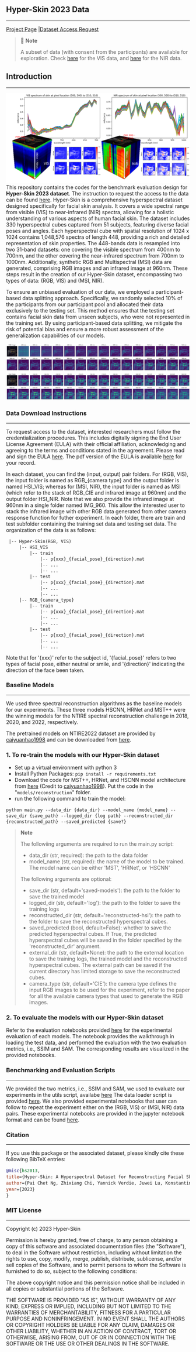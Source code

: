 ## Hyper-Skin 2023 Data
----
[Project Page](https://hyper-skin-2023.github.io/) |[Dataset Access Request](https://hyper-skin-2023.github.io/dataset/)


> 🚩 **Note** 
> 
> A subset of data (with consent from the participants) are available for exploration. Check [here](https://hyperspectral-skin-2023-hyperskin-app-main-uvtyau.streamlit.app/Hyper-Skin(RGB,_VIS)?utm_medium=oembed) for the VIS data, and [here](https://hyperspectral-skin-2023-hyperskin-app-main-uvtyau.streamlit.app/Hyper-Skin(MSI,_NIR)?utm_medium=oembed) for the NIR data.


## Introduction
----

![img](figure/overview.png)
This repository contains the codes for the benchmark evaluation design for **Hyper-Skin 2023 dataset**. The instruction to request the access to the data can be found [here](https://hyper-skin-2023.github.io/dataset/). 
Hyper-Skin is a comprehensive hyperspectral dataset designed specifically for facial skin analysis. It covers a wide spectral range from visible (VIS) to near-infrared (NIR) spectra, allowing for a holistic understanding of various aspects of human facial skin. The dataset includes 330 hyperspectral cubes captured from 51 subjects, featuring diverse facial poses and angles. Each hyperspectral cube with spatial resolution of 1024 x 1024 contains 1,048,576 spectra of length 448, providing a rich and detailed representation of skin properties.  The 448-bands data is resampled into two 31-band datasets: one covering the visible spectrum from 400nm to 700nm, and the other covering the near-infrared spectrum from 700nm to 1000nm. Additionally, synthetic RGB and Multispectral (MSI) data are generated, comprising RGB images and an infrared image at 960nm. These steps result in the creation of our Hyper-Skin dataset, encompassing two types of data: (RGB, VIS) and (MSI, NIR). 

To ensure an unbiased evaluation of our data, we employed a participant-based data splitting approach. Specifically, we randomly selected 10% of the participants from our participant pool and allocated their data exclusively to the testing set. This method ensures that the testing set contains facial skin data from unseen subjects, who were not represented in the training set. By using participant-based data splitting, we mitigate the risk of potential bias and ensure a more robust assessment of the generalization capabilities of our models. 

![img](figure/sampledata.png)


### Data Download Instructions
----
To request access to the dataset, interested researchers must follow the credentialization procedures. This includes digitally signing the End User License Agreement (EULA) with their official affiliation, acknowledging and agreeing to the terms and conditions stated in the agreement. Please read and sign the EULA [here](https://hyper-skin-2023.github.io/dataset/). The pdf version of the EULA is available [here](documents/EULA-2023.pdf) for your record.

In each dataset, you can find the (input, output) pair folders. For (RGB, VIS), the input folder is named as RGB_{camera type} and the output folder is named HSI_VIS; whereas for (MSI, NIR), the input folder is named as MSI (which refer to the stack of RGB_CIE and infrared image at 960nm) and the output folder HSI_NIR. Note that we also provide the infrared image at 960nm in a single folder named IMG_960. This allow the interested user to stack the infrared image with other RGB data generated from other camera response function for futher experiment. 
In each folder, there are train and test subfolder containing the training set data and testing set data. The organization of the data is as follows:


```shell
 |-- Hyper-Skin(RGB, VIS) 
     |-- HSI_VIS
         |-- train
             |-- p{xxx}_{facial_pose}_{direction}.mat
             |-- ...
             |-- ...
         |-- test
             |-- p{xxx}_{facial_pose}_{direction}.mat
             |-- ...
             |-- ...
     |-- RGB_{camera_type}
         |-- train
             |-- p{xxx}_{facial_pose}_{direction}.mat
             |-- ...
             |-- ...
         |-- test
             |-- p{xxx}_{facial_pose}_{direction}.mat
             |-- ...
             |-- ...
```
Note that for '{xxx}' refer to the subject id, '{facial_pose}' refers to two types of facial pose, either neutral or smile, and '{direction}' indicating the direction of the face been taken.

### Baseline Models
----
We used three spectral reconstruction algorithms as the baseline models for our experiments. These three models HSCNN, HRNet and MST++ were the winning models for the NTIRE spectral reconstruction challenge in 2018, 2020, and 2022, respectively. 

The pretrained models on NTIRE2022 dataset are provided by [caiyuanhao1998](https://github.com/caiyuanhao1998) and can be downloaded from [here](https://github.com/caiyuanhao1998/MST-plus-plus).


### 1. To re-train the models with our Hyper-Skin dataset
- Set up a virtual environment with python 3
- Install Python Packages: `pip install -r requirements.txt`
- Download the code for MST++, HRNet, and HSCNN model architecture from [here](https://github.com/caiyuanhao1998/MST-plus-plus/tree/master/train_code/architecture) (Credit to [caiyuanhao1998](https://github.com/caiyuanhao1998)). Put the code in the "`models/reconstruction`" folder.
- run the following command to train the model:
```
python main.py --data_dir {data_dir} --model_name {model_name} --save_dir {save_path} --logged_dir {log path} --reconstructed_dir {reconstructed_path} --saved_predicted {save?}
```
> **Note**
> 
> The followiing arguments are required to run the main.py script:
> - data_dir (str, required): the path to the data folder
> - model_name (str, required): the name of the model to be trained. The model name can be either 'MST', 'HRNet', or 'HSCNN'
>
> The following arguments are optional:
> - save_dir (str, default='saved-models'): the path to the folder to save the trained model
> - logged_dir (str, default='log'): the path to the folder to save the training logs
> - reconstructed_dir (str, default='reconstructed-hsi'): the path to the folder to save the reconstructed hyperspectral cubes.
> - saved_predicted (bool, default=False): whether to save the predicted hyperspectral cubes. If True, the predicted hyperspectral cubes will be saved in the folder specified by the 'reconstructed_dir' argument.
> - external_dir (str, default=None): the path to the external location to save the training logs, the trained model and the reconstructed hyperspectral cubes. The external path can be saved if the current directory has limited storage to save the reconstructed cubes.
> - camera_type (str, default='CIE'): the camera type defines the input RGB images to be used for the experiment, refer to the paper for all the available camera types that used to generate the RGB images.
>

### 2. To evaluate the models with our Hyper-Skin dataset
Refer to the evaluation notebooks provided [here](experiments) for the experimental evaluation of each models. The notebook provides the walkthrough in loading the test data, and performed the evaluation with the two evaluation metrics, i.e., SSIM and SAM. The corresponding results are visualized in the provided notebooks.


### Benchmarking and Evaluation Scripts
----
We provided the two metrics, i.e., SSIM and SAM, we used to evaluate our experiments in the utils script, availabe [here](utils/metrics.py)
The data loader script is provided [here](hsiData). 
We also provided experimental notebooks that user can follow to repeat the experiment either on the (RGB, VIS) or (MSI, NIR) data pairs. 
These experimental notebooks are provided in the jupyter notebook format and can be found [here](experiments).


### Citation
----
If you use this package or the associated dataset, please kindly cite these following BibTeX entries:

```bibtex
@misc{hs2013,
title={Hyper-Skin: A Hyperspectral Dataset for Reconstructing Facial Skin-Spectra from RGB Images},
author={Pai Chet Ng, Zhixiang Chi, Yannick Verdie, Juwei Lu, Konstantinos N. Plataniotis},
year={2023}
}
```

### MIT License
----
Copyright (c) 2023 Hyper-Skin

Permission is hereby granted, free of charge, to any person obtaining a copy
of this software and associated documentation files (the "Software"), to deal
in the Software without restriction, including without limitation the rights
to use, copy, modify, merge, publish, distribute, sublicense, and/or sell
copies of the Software, and to permit persons to whom the Software is
furnished to do so, subject to the following conditions:

The above copyright notice and this permission notice shall be included in all
copies or substantial portions of the Software.

THE SOFTWARE IS PROVIDED "AS IS", WITHOUT WARRANTY OF ANY KIND, EXPRESS OR
IMPLIED, INCLUDING BUT NOT LIMITED TO THE WARRANTIES OF MERCHANTABILITY,
FITNESS FOR A PARTICULAR PURPOSE AND NONINFRINGEMENT. IN NO EVENT SHALL THE
AUTHORS OR COPYRIGHT HOLDERS BE LIABLE FOR ANY CLAIM, DAMAGES OR OTHER
LIABILITY, WHETHER IN AN ACTION OF CONTRACT, TORT OR OTHERWISE, ARISING FROM,
OUT OF OR IN CONNECTION WITH THE SOFTWARE OR THE USE OR OTHER DEALINGS IN THE
SOFTWARE.




